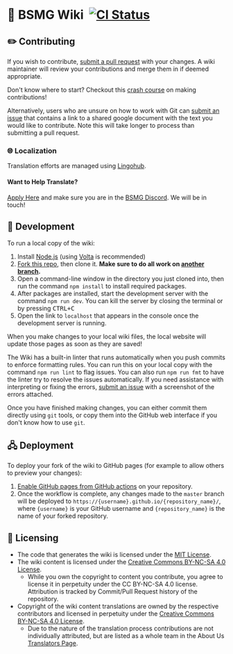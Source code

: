 # 📖 BSMG Wiki &nbsp;[![CI Status](https://github.com/bsmg/wiki/workflows/Wiki%20CI/badge.svg)](https://github.com/bsmg/wiki/actions)

## ✏️ Contributing

If you wish to contribute, [submit a pull request](https://github.com/bsmg/wiki/pulls) with your changes. A wiki maintainer will review your contributions and merge them in if deemed appropriate.

Don't know where to start? Checkout this [crash course](https://docs.google.com/document/d/1r6IP6l3uo8rc__GxfLkpaToxheeXotdYaKEj3oWB2js/edit?usp=sharing) on making contributions!

Alternatively, users who are unsure on how to work with Git can [submit an issue](https://github.com/bsmg/wiki/issues) that contains a link to a shared google document with the text you would like to contribute. Note this will take longer to process than submitting a pull request.

### 🌐 Localization

Translation efforts are managed using [Lingohub](https://lingohub.com/).

#### Want to Help Translate?

[Apply Here](https://forms.gle/e3BqA3poMjESARe76) and make sure you are in the [BSMG Discord](https://discord.gg/beatsabermods). We will be in touch!

## 🧪 Development

To run a local copy of the wiki:

1. Install [Node.js](https://nodejs.org/en/download/) (using [Volta](https://volta.sh/) is recommended)
2. [Fork this repo](https://guides.github.com/activities/forking/), then clone it. **Make sure to do all work on [another branch](https://help.github.com/en/github/collaborating-with-issues-and-pull-requests/creating-and-deleting-branches-within-your-repository#creating-a-branch).**
3. Open a command-line window in the directory you just cloned into, then run the command `npm install` to install required packages.
4. After packages are installed, start the development server with the command `npm run dev`. You can kill the server by closing the terminal or by pressing <kbd>CTRL+C</kbd>
5. Open the link to `localhost` that appears in the console once the development server is running.

When you make changes to your local wiki files, the local website will update those pages as soon as they are saved!

The Wiki has a built-in linter that runs automatically when you push commits to enforce formatting rules. You can run this on your local copy with the command `npm run lint` to flag issues. You can also run `npm run fmt` to have the linter try to resolve the issues automatically. If you need assistance with interpreting or fixing the errors, [submit an issue](https://github.com/bsmg/wiki/issues) with a screenshot of the errors attached.

Once you have finished making changes, you can either commit them directly using `git` tools, or copy them into the GitHub web interface if you don't know how to use `git`.

## 🖧 Deployment

To deploy your fork of the wiki to GitHub pages (for example to allow others to preview your changes):

1. [Enable GitHub pages from GitHub actions](https://docs.github.com/en/pages/getting-started-with-github-pages/configuring-a-publishing-source-for-your-github-pages-site#publishing-with-a-custom-github-actions-workflow) on your repository.
2. Once the workflow is complete, any changes made to the `master` branch will be deployed to `https://{username}.github.io/{repository_name}/`, where `{username}` is your GitHub username and `{repository_name}` is the name of your forked repository.

## 🔐 Licensing

- The code that generates the wiki is licensed under the [MIT License](https://github.com/bsmg/wiki/blob/master/LICENSE).
- The wiki content is licensed under the [Creative Commons BY-NC-SA 4.0 License](https://github.com/bsmg/wiki/blob/master/wiki/LICENSE).
  - While you own the copyright to content you contribute, you agree to license it in perpetuity under the CC BY-NC-SA 4.0 license. Attribution is tracked by Commit/Pull Request history of the repository.
- Copyright of the wiki content translations are owned by the respective contributors and licensed in perpetuity under the [Creative Commons BY-NC-SA 4.0 License](https://github.com/bsmg/wiki/blob/master/wiki/LICENSE).
  - Due to the nature of the translation process contributions are not individually attributed, but are listed as a whole team in the About Us [Translators Page](/wiki/about/translators.md).
